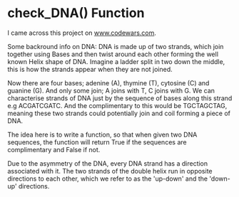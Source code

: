 # check_DNA() Function

I came across this project on www.codewars.com.

Some backround info on DNA:
DNA is made up of two strands, which join together using Bases and then twist around each other forming the well known Helix shape of DNA. Imagine a ladder split in two down the middle, this is how the strands appear when they are not joined. 

Now there are four bases; adenine (A), thymine (T), cytosine (C) and guanine (G). And only some join; A joins with T, C joins with G.
We can characterise strands of DNA just by the sequence of bases along this strand e.g ACGATCGATC.
And the complimentary to this would be TGCTAGCTAG, meaning these two strands could potentially join and coil forming a piece of DNA.

The idea here is to write a function, so that when given two DNA sequences, the function will return True if the sequences are complimentary and False if not.

Due to the asymmetry of the DNA, every DNA strand has a direction associated with it. The two strands of the double helix run in opposite directions to each other, which we refer to as the 'up-down' and the 'down-up' directions.
